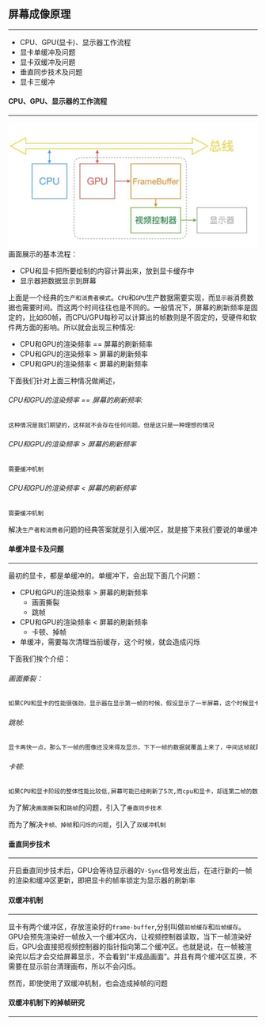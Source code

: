 ## 屏幕成像原理

--------

- CPU、GPU(显卡)、显示器工作流程
- 显卡单缓冲及问题
- 显卡双缓冲及问题
- 垂直同步技术及问题
- 显卡三缓冲



#### CPU、GPU、显示器的工作流程

--------

<img src='./img/7.jpg' align=left>

画面展示的基本流程：

- CPU和显卡把所要绘制的内容计算出来，放到显卡缓存中
- 显示器把数据显示到屏幕

上面是一个经典的`生产和消费者模式`。`CPU`和`GPU`生产数据需要实现，而`显示器`消费数据也需要时间。而这两个时间往往也是不同的。一般情况下，屏幕的刷新频率是固定的，比如60帧，而CPU/GPU每秒可以计算出的帧数则是不固定的，受硬件和软件两方面的影响。所以就会出现三种情况:

- CPU和GPU的渲染频率 == 屏幕的刷新频率
- CPU和GPU的渲染频率 > 屏幕的刷新频率
- CPU和GPU的渲染频率 < 屏幕的刷新频率

下面我们针对上面三种情况做阐述，

###### CPU和GPU的渲染频率 == 屏幕的刷新频率:

```markdown
这种情况是我们期望的，这样就不会存在任何问题。但是这只是一种理想的情况
```

###### CPU和GPU的渲染频率 > 屏幕的刷新频率

```markdown
需要缓冲机制
```

###### CPU和GPU的渲染频率 < 屏幕的刷新频率

```markdown
需要缓冲机制
```

解决`生产者和消费者`问题的经典答案就是引入缓冲区，就是接下来我们要说的单缓冲



#### 单缓冲显卡及问题

------

最初的显卡，都是单缓冲的。单缓冲下，会出现下面几个问题：

- CPU和GPU的渲染频率 > 屏幕的刷新频率
  - 画面撕裂
  - 跳帧
- CPU和GPU的渲染频率 < 屏幕的刷新频率
  - 卡顿、掉帧
- 单缓冲，需要每次清理当前缓存，这个时候，就会造成闪烁

下面我们挨个介绍：

###### 画面撕裂：

```markdown
如果CPU和显卡的性能很强劲，显示器在显示第一帧的时候，假设显示了一半屏幕，这个时候显卡已经计算完了下一帧，这个时候就会覆盖掉当前缓存，所以剩下的一半，显示的是第二帧的数据。这就造成了屏幕撕裂
```

###### 跳帧:

```markdown
显卡再快一点，那么下一帧的图像还没来得及显示，下下一帧的数据就覆盖上来了，中间这帧就跳过了-----这种情况被称为跳帧
```

###### 卡顿:

```markdown
如果CPU和显卡阶段的整体性能比较低,屏幕可能已经刷新了5次,而cpu和显卡，却连第二帧的数据都没有渲染完，这个时候，就会造成卡顿的现象
```

为了解决`画面撕裂`和`跳帧`的问题，引入了`垂直同步技术`

而为了解决`卡帧、掉帧`和`闪烁的问题`，引入了`双缓冲机制`



#### 垂直同步技术

------

开启垂直同步技术后，GPU会等待显示器的`V-Sync`信号发出后，在进行新的一帧的渲染和缓冲区更新，即把显卡的帧率锁定为显示器的刷新率



#### 双缓冲机制 

----

显卡有两个缓冲区，存放渲染好的`frame-buffer`,分别叫做`前帧缓存`和`后帧缓存`。GPU会预先渲染好一帧放入一个缓冲区内，让视频控制器读取，当下一帧渲染好后，GPU会直接把视频控制器的指针指向第二个缓冲区。也就是说，在一帧被渲染完以后才会交给屏幕显示，不会看到“半成品画面”。并且有两个缓冲区互换，不需要在显示前台清理画布，所以不会闪烁。

然而，即使使用了双缓冲机制，也会造成掉帧的问题



#### 双缓冲机制下的掉帧研究

--------

